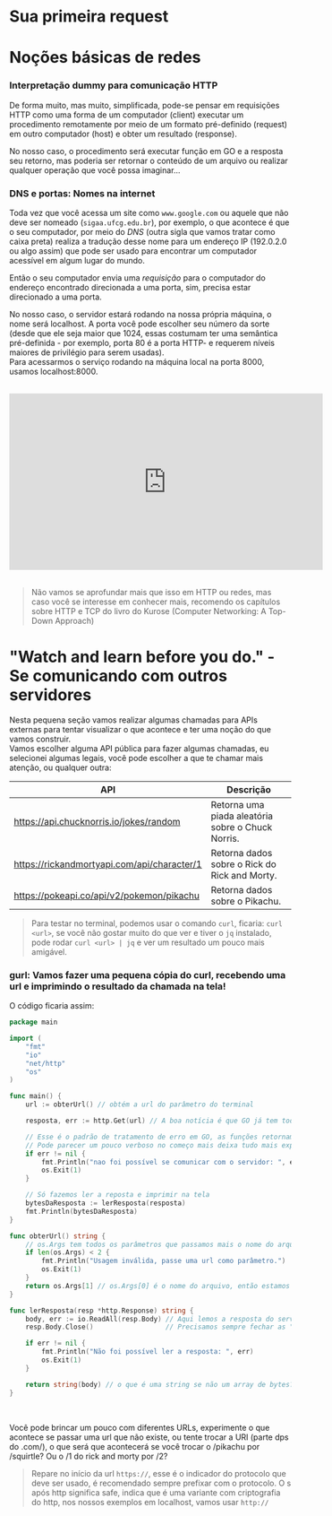 # Sua primeira request

# Noções básicas de redes

### Interpretação dummy para comunicação HTTP

De forma muito, mas muito, simplificada, pode-se pensar em requisições HTTP como uma forma de um computador (client) executar um procedimento remotamente por meio de um formato pré-definido (request) em outro computador (host) e obter um resultado (response).<br>

No nosso caso, o procedimento será executar função em GO e a resposta seu retorno, mas poderia ser retornar o conteúdo de um arquivo ou realizar qualquer operação que você possa imaginar...

### DNS e portas: Nomes na internet

Toda vez que você acessa um site como `www.google.com` ou aquele que não deve ser nomeado (`sigaa.ufcg.edu.br`), por exemplo, o que acontece é que o seu computador, por meio do *DNS* (outra sigla que vamos tratar como caixa preta) realiza a tradução desse nome para um endereço IP (192.0.2.0 ou algo assim) que pode ser usado para encontrar um computador acessível em algum lugar do mundo.<br>

Então o seu computador envia uma *requisição* para o computador do endereço encontrado direcionada a uma porta, sim, precisa estar direcionado a uma porta.<br>

No nosso caso, o servidor estará rodando na nossa própria máquina, o nome será localhost. A porta você pode escolher seu número da sorte (desde que ele seja maior que 1024, essas costumam ter uma semântica pré-definida - por exemplo, porta 80 é a porta HTTP- e requerem níveis maiores de privilégio para serem usadas).<br>
Para acessarmos o serviço rodando na máquina local na porta 8000, usamos localhost:8000.

<br>
<iframe width="560" height="315" src="https://www.youtube.com/embed/1K0swnzs25g?si=pF0_V0tBO4UOSGQ4" title="YouTube video player" frameborder="0" allow="accelerometer; autoplay; clipboard-write; encrypted-media; gyroscope; picture-in-picture; web-share" referrerpolicy="strict-origin-when-cross-origin" allowfullscreen></iframe>
<br>
<br>

> Não vamos se aprofundar mais que isso em HTTP ou redes, mas caso você se interesse em conhecer mais, recomendo os capítulos sobre HTTP e TCP do livro do Kurose (Computer Networking: A Top-Down Approach)

# "Watch and learn before you do." - Se comunicando com outros servidores

Nesta pequena seção vamos realizar algumas chamadas para APIs externas para tentar visualizar o que acontece e ter uma noção do que vamos construir.<br>
Vamos escolher alguma API pública para fazer algumas chamadas, eu selecionei algumas legais, você pode escolher a que te chamar mais atenção, ou qualquer outra:

| API | Descrição |
|-----|-----------|
| https://api.chucknorris.io/jokes/random | Retorna uma piada aleatória sobre o Chuck Norris. |
| https://rickandmortyapi.com/api/character/1 | Retorna dados sobre o Rick do Rick and Morty. |
| https://pokeapi.co/api/v2/pokemon/pikachu | Retorna dados sobre o Pikachu. |

> Para testar no terminal, podemos usar o comando `curl`, ficaria: `curl <url>`, se você não gostar muito do que ver e tiver o `jq` instalado, pode rodar `curl <url> | jq` e ver um resultado um pouco mais amigável.

### gurl: Vamos fazer uma pequena cópia do curl, recebendo uma url e imprimindo o resultado da chamada na tela!

O código ficaria assim:

```go
package main

import (
	"fmt"
	"io"
	"net/http"
	"os"
)

func main() {
	url := obterUrl() // obtém a url do parâmetro do terminal

	resposta, err := http.Get(url) // A boa notícia é que GO já tem toda a parte complicada pronta, então podemos só usar!!

	// Esse é o padrão de tratamento de erro em GO, as funções retornam um objeto de erro e você precisa checar ele!
	// Pode parecer um pouco verboso no começo mais deixa tudo mais explicíto e previsível, qualidades muito subestimadas em um programa.
	if err != nil {
		fmt.Println("nao foi possível se comunicar com o servidor: ", err)
		os.Exit(1)
	}

	// Só fazemos ler a reposta e imprimir na tela
	bytesDaResposta := lerResposta(resposta)
	fmt.Println(bytesDaResposta)
}

func obterUrl() string {
	// os.Args tem todos os parâmetros que passamos mais o nome do arquivo na primeira posição
	if len(os.Args) < 2 {
		fmt.Println("Usagem inválida, passe uma url como parâmetro.")
		os.Exit(1)
	}
	return os.Args[1] // os.Args[0] é o nome do arquivo, então estamos interessados no segundo elemento
}

func lerResposta(resp *http.Response) string {
	body, err := io.ReadAll(resp.Body) // Aqui lemos a resposta do servidor para um array de bytes
	resp.Body.Close()                  // Precisamos sempre fechar as "streams" em GO (isso seria discussão para um outro workshop)

	if err != nil {
		fmt.Println("Não foi possível ler a resposta: ", err)
		os.Exit(1)
	}

	return string(body) // o que é uma string se não um array de bytes?
}
```
<br>

Você pode brincar um pouco com diferentes URLs, experimente o que acontece se passar uma url que não existe, ou tente trocar a URI (parte dps do .com/), o que será que acontecerá se você trocar o /pikachu por /squirtle? Ou o /1 do rick and morty por /2?<br>

> Repare no início da url `https://`, esse é o indicador do protocolo que deve ser usado, é recomendado sempre prefixar com o protocolo. O s após http significa safe, indica que é uma variante com criptografia do http, nos nossos exemplos em localhost, vamos usar `http://`
